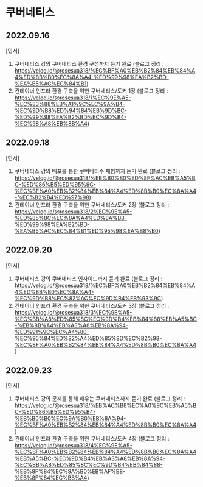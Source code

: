 # 쿠버네티스

## 2022.09.16
[민서] <br>
1. 쿠버네티스 강의 쿠버네티스 환경 구성까지 듣기 완료 (블로그 정리 : https://velog.io/@rosesua318/%EC%BF%A0%EB%B2%84%EB%84%A4%ED%8B%B0%EC%8A%A4-%ED%99%98%EA%B2%BD-%EA%B5%AC%EC%84%B1) <br>
2. 컨테이너 인프라 환경 구축을 위한 쿠버네티스/도커 1장 (블로그 정리 : https://velog.io/@rosesua318/1%EC%9E%A5-%EC%83%88%EB%A1%9C%EC%9A%B4-%EC%9D%B8%ED%94%84%EB%9D%BC-%ED%99%98%EA%B2%BD%EC%9D%B4-%EC%98%A8%EB%8B%A4) <br>

## 2022.09.18
[민서] <br>
1. 쿠버네티스 강의 배포를 통한 쿠버네티수 체험까지 듣기 완료 (블로그 정리 : https://velog.io/@rosesua318/%EB%B0%B0%ED%8F%AC%EB%A5%BC-%ED%86%B5%ED%95%9C-%EC%BF%A0%EB%B2%84%EB%84%A4%ED%8B%B0%EC%8A%A4-%EC%B2%B4%ED%97%98) <br>
2. 컨테이너 인프라 환경 구축을 위한 쿠버네티스/도커 2장 (블로그 정리 : https://velog.io/@rosesua318/2%EC%9E%A5-%ED%85%8C%EC%8A%A4%ED%8A%B8-%ED%99%98%EA%B2%BD-%EA%B5%AC%EC%84%B1%ED%95%98%EA%B8%B0) <br>

## 2022.09.20
[민서] <br>
1. 쿠버네티스 강의 쿠버네티스 인사이드까지 듣기 완료 (블로그 정리 : https://velog.io/@rosesua318/%EC%BF%A0%EB%B2%84%EB%84%A4%ED%8B%B0%EC%8A%A4-%EC%9D%B8%EC%82%AC%EC%9D%B4%EB%93%9C) <br>
2. 컨테이너 인프라 환경 구축을 위한 쿠버네티스/도커 3장 (블로그 정리 : https://velog.io/@rosesua318/3%EC%9E%A5-%EC%BB%A8%ED%85%8C%EC%9D%B4%EB%84%88%EB%A5%BC-%EB%8B%A4%EB%A3%A8%EB%8A%94-%ED%91%9C%EC%A4%80-%EC%95%84%ED%82%A4%ED%85%8D%EC%B2%98-%EC%BF%A0%EB%B2%84%EB%84%A4%ED%8B%B0%EC%8A%A4) <br>

## 2022.09.23
[민서] <br>
1. 쿠버네티스 강의 문제를 통해 배우는 쿠버네티스까지 듣기 완료 (블로그 정리 : https://velog.io/@rosesua318/%EB%AC%B8%EC%A0%9C%EB%A5%BC-%ED%86%B5%ED%95%B4-%EB%B0%B0%EC%9A%B0%EB%8A%94-%EC%BF%A0%EB%B2%84%EB%84%A4%ED%8B%B0%EC%8A%A4) <br>
2. 컨테이너 인프라 환경 구축을 위한 쿠버네티스/도커 4장 (블로그 정리 : https://velog.io/@rosesua318/4%EC%9E%A5-%EC%BF%A0%EB%B2%84%EB%84%A4%ED%8B%B0%EC%8A%A4%EB%A5%BC-%EC%9D%B4%EB%A3%A8%EB%8A%94-%EC%BB%A8%ED%85%8C%EC%9D%B4%EB%84%88-%EB%8F%84%EC%9A%B0%EB%AF%B8-%EB%8F%84%EC%BB%A4) <br>

